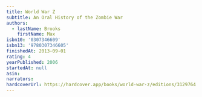 ```yaml
---
title: World War Z
subtitle: An Oral History of the Zombie War
authors:
  - lastName: Brooks
    firstName: Max
isbn10: '0307346609'
isbn13: '9780307346605'
finishedAt: 2013-09-01
rating: 4
yearPublished: 2006
startedAt: null
asin:
narrators:
hardcoverUrl: https://hardcover.app/books/world-war-z/editions/3129764
---
```

